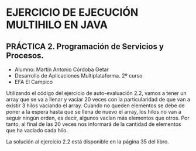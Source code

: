 # EJERCICIO DE EJECUCIÓN MULTIHILO EN JAVA
## PRÁCTICA 2. Programación de Servicios y Procesos.
* Alumno: Martín Antonio Córdoba Getar
* Desarrollo de Aplicaciones Multiplataforma. 2º curso
* EFA El Campico

Utilizando el código del ejercicio de auto-evaluación 2.2, vamos a tener 
un array que se va a llenar y vaciar 20 veces con la particularidad de que 
van a existir 3 hilos vaciando el array. Cuando no queden elementos se 
debe de poner a la espera hasta que se llena de nuevo el array, los hilos 
no van a seguir ningún orden, es decir, algunos vacían más elementos que 
otros. Por tanto, al final de las 20 veces nos informará de la cantidad de 
elementos que ha vaciado cada hilo.

La solución al ejercicio 2.2 está disponible en la página 35 del libro.
